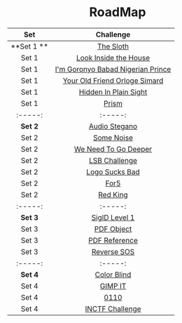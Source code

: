 <div align="center">

# RoadMap
|  Set | Challenge                                                                                                                                  |
| :-----: | :-: |
|  **Set 1 **      |[The Sloth](https://github.com/a3X3k/RoadMap/tree/main/Set%201/RingZer0/The%20Sloth/readme.md)                                                       |
|   Set 1     |[Look Inside the House](https://github.com/a3X3k/RoadMap/tree/main/Set%201/RingZer0/Look%20Inside%20the%20House/readme.md)                           |
| Set 1 |[I'm Goronyo Babad Nigerian Prince](https://github.com/a3X3k/RoadMap/tree/main/Set%201/RingZer0/I'm%20Goronyo%20Babad%20Nigerian%20prince/readme.md) |
|   Set 1      |[Your Old Friend Orloge Simard](https://github.com/a3X3k/RoadMap/tree/main/Set%201/RingZer0/Your%20Old%20Friend%20Orloge%20Simard/readme.md)         |
|    Set 1     |[Hidden In Plain Sight](https://github.com/a3X3k/RoadMap/tree/main/Set%201/RingZer0/Hidden%20In%20Plain%20Sight/readme.md)                           |
|    Set 1     |[Prism](https://github.com/a3X3k/RoadMap/blob/main/Set%201/Prism/README.md)  |         
| :-----: | :-----: |    
| **Set 2** | [Audio Stegano](https://github.com/a3X3k/RoadMap/blob/main/Set%202/Root%20Me/Audio%20Stegano/readme.md) |
|Set 2| [Some Noise](https://github.com/a3X3k/RoadMap/blob/main/Set%202/Root%20Me/Some%20Noise/readme.md) |
| Set 2 |[We Need To Go Deeper](https://github.com/a3X3k/RoadMap/blob/main/Set%202/Root%20Me/We%20Need%20To%20Go%20Deeper/readme.md) |
| Set 2 | [LSB Challenge](https://github.com/a3X3k/RoadMap/blob/main/Set%202/LSB%20Challenge/readme.md) |
|Set 2| [Logo Sucks Bad](https://github.com/a3X3k/RoadMap/blob/main/Set%202/Logo%20Sucks%20Bad/readme.md) |
| Set 2| [For5](https://github.com/a3X3k/RoadMap/blob/main/Set%202/For5/readme.md) |
| Set 2| [Red King](https://github.com/a3X3k/RoadMap/blob/main/Set%202/Red%20King/README.md) |
| :-----: | :-----: | :-----: | 
| **Set 3** | [SigID Level 1](https://github.com/a3X3k/RoadMap/blob/main/Set%203/Ringzer0/SigID%20Level%201/readme.md) |
| Set 3| [PDF Object](https://github.com/a3X3k/RoadMap/blob/main/Set%203/Rootme/PDF%20Object/readme.md) |
| Set 3 | [PDF Reference](https://github.com/a3X3k/RoadMap/blob/main/Set%203/PDF/readme.md) |
| Set 3 | [Reverse SOS](https://github.com/a3X3k/RoadMap/blob/main/Set%203/Reverse%20SOS/README.md) |
| :-----: | :-----: |
|**Set 4**|[Color Blind](https://github.com/a3X3k/RoadMap/blob/main/Set%204/Color%20Blind/readme.md) |
| Set 4 | [GIMP IT](https://github.com/a3X3k/RoadMap/blob/main/Set%204/GIMP%20IT/readme.md) |
| Set 4| [0110](https://github.com/a3X3k/RoadMap/blob/main/Set%204/0110/readme.md) |
|Set 4 | [INCTF Challenge](https://github.com/a3X3k/RoadMap/blob/main/Set%204/Challenge/readme.md) |  
</div>
